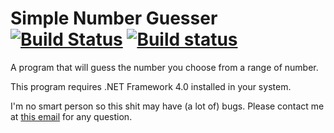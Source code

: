 # Simple Number Guesser [![Build Status](https://travis-ci.org/RoganMatrivski/Math-Problem-Generator-CLI.svg?branch=Branch2)](https://travis-ci.org/RoganMatrivski/Math-Problem-Generator-CLI) [![Build status](https://ci.appveyor.com/api/projects/status/nn6ynktq1ocxhqwb?svg=true)](https://ci.appveyor.com/project/RoganMatrivski/math-problem-generator-cli)

A program that will guess the number you choose from a range of number.


This program requires .NET Framework 4.0 installed in your system.

I'm no smart person so this shit may have (a lot of) bugs. Please contact me at [this email](mailto:robinmauritzrm@gmail.com) for any question.